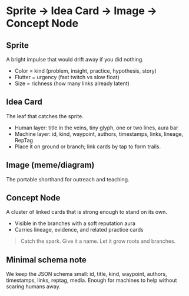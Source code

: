 # Sprite → Idea Card → Image → Concept Node

## Sprite
A bright impulse that would drift away if you did nothing.
- Color = kind (problem, insight, practice, hypothesis, story)
- Flutter = urgency (fast twitch vs slow float)
- Size = richness (how many links already latent)

## Idea Card
The leaf that catches the sprite.
- Human layer: title in the veins, tiny glyph, one or two lines, aura bar
- Machine layer: id, kind, waypoint, authors, timestamps, links, lineage, RepTag
- Place it on ground or branch; link cards by tap to form trails.

## Image (meme/diagram)
The portable shorthand for outreach and teaching.

## Concept Node
A cluster of linked cards that is strong enough to stand on its own.
- Visible in the branches with a soft reputation aura
- Carries lineage, evidence, and related practice cards

> Catch the spark. Give it a name. Let it grow roots and branches.

## Minimal schema note
We keep the JSON schema small: id, title, kind, waypoint, authors, timestamps, links, reptag, media. Enough for machines to help without scaring humans away.
